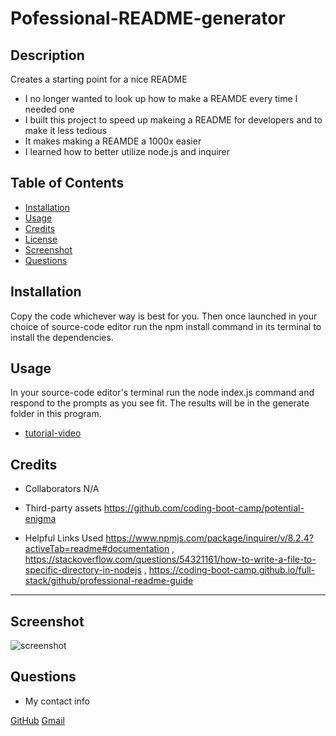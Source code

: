 # Pofessional-README-generator

## Description
  
Creates a starting point for a nice README
  
- I no longer wanted to look up how to make a REAMDE every time I needed one
- I built this project to speed up makeing a README for developers and to make it less tedious
- It makes making a REAMDE a 1000x easier
- I learned how to better utilize node.js and inquirer
  
## Table of Contents
  
- [Installation](#installation)
- [Usage](#usage)
- [Credits](#credits)
- [License](#license)
- [Screenshot](#screenshot)
- [Questions](#questions)

## Installation
  
Copy the code whichever way is best for you. Then once launched in your choice of source-code editor run the npm install command in its terminal to install the dependencies.
  
## Usage
  
In your source-code editor's terminal run the node index.js command and respond to the prompts as you see fit. The results will be in the generate folder in this program.

- [tutorial-video](https://drive.google.com/file/d/1G4FMBoCQpA5k1vk6SLeC9pBC4xJzUTfx/view?pli=1)
  
## Credits

- Collaborators
N/A

- Third-party assets
https://github.com/coding-boot-camp/potential-enigma

- Helpful Links Used
https://www.npmjs.com/package/inquirer/v/8.2.4?activeTab=readme#documentation , https://stackoverflow.com/questions/54321161/how-to-write-a-file-to-specific-directory-in-nodejs , https://coding-boot-camp.github.io/full-stack/github/professional-readme-guide
  

  
---

## Screenshot

![screenshot](../professional-readme/img/Screenshot(16).png)

## Questions

- My contact info

[GitHub](https://github.com/Domas09)
[Gmail](domasdar2@gmail.com)

